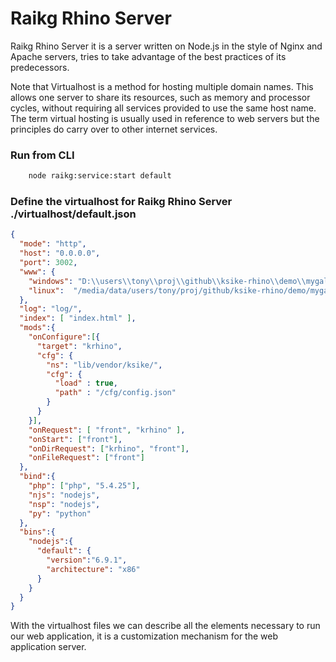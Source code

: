 # Raikg Rhino Server
Raikg Rhino Server it is a server written on Node.js in the style of Nginx and Apache servers, tries to take advantage of the best practices of its predecessors.

 Note that Virtualhost is a method for hosting multiple domain names. This allows one server to share its resources, such as memory and processor cycles, without requiring all services provided to use the same host name. The term virtual hosting is usually used in reference to web servers but the principles do carry over to other internet services. 

### Run from CLI 
```cmd
    node raikg:service:start default
```

### Define the virtualhost for Raikg Rhino Server ./virtualhost/default.json
```json
{
  "mode": "http",
  "host": "0.0.0.0",
  "port": 3002,
  "www": {
    "windows": "D:\\users\\tony\\proj\\github\\ksike-rhino\\demo\\mygal",
    "linux":  "/media/data/users/tony/proj/github/ksike-rhino/demo/mygal"
  },
  "log": "log/",
  "index": [ "index.html" ],
  "mods":{
    "onConfigure":[{
      "target": "krhino",
      "cfg": {
        "ns": "lib/vendor/ksike/",
        "cfg": {
          "load" : true,
          "path" : "/cfg/config.json"
        }
      }
    }],
    "onRequest": [ "front", "krhino" ],
    "onStart": ["front"],
    "onDirRequest": ["krhino", "front"],
    "onFileRequest": ["front"]
  },
  "bind":{
    "php": ["php", "5.4.25"],
    "njs": "nodejs",
    "nsp": "nodejs",
    "py": "python"
  },
  "bins":{
    "nodejs":{
      "default": {
        "version":"6.9.1",
        "architecture": "x86"
      }
    }
  }
}
```
With the virtualhost files we can describe all the elements necessary to run our web application, it is a customization mechanism for the web application server.